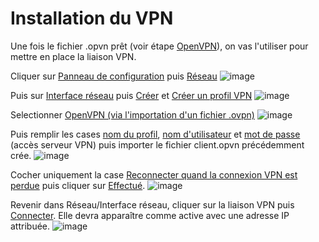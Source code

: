 # Installation du VPN

Une fois le fichier .opvn prêt (voir étape [OpenVPN](https://github.com/Grievous400/Projet-M1-TRI/blob/main/chirpstack/vpn.md)), on vas l'utiliser pour mettre en place la liaison VPN.

Cliquer sur <ins>Panneau de configuration</ins> puis <ins>Réseau</ins>
![image](https://github.com/user-attachments/assets/a2658724-6ae7-4705-9342-58edab480665)

Puis sur <ins>Interface réseau</ins> puis <ins>Créer</ins> et <ins>Créer un profil VPN</ins>
![image](https://github.com/user-attachments/assets/92ecae87-bc4e-49a1-8818-57530a9f035c)

Selectionner <ins>OpenVPN (via l'importation d'un fichier .ovpn)</ins>
![image](https://github.com/user-attachments/assets/ea88249f-37a8-4275-b857-f8cd9f12a0b9)

Puis remplir les cases <ins>nom du profil</ins>, <ins>nom d'utilisateur</ins> et <ins>mot de passe</ins> (accès serveur VPN) puis importer le fichier client.opvn précédemment crée.
![image](https://github.com/user-attachments/assets/3c342d1c-1c3d-458f-a691-ae414ff3c77e)

Cocher uniquement la case <ins>Reconnecter quand la connexion VPN est perdue</ins> puis cliquer sur <ins>Effectué</ins>.
![image](https://github.com/user-attachments/assets/863f1d5a-e930-44d5-8d9f-54f4acfbb41d)

Revenir dans Réseau/Interface réseau, cliquer sur la liaison VPN puis <ins>Connecter</ins>.
Elle devra apparaître comme active avec une adresse IP attribuée.
![image](https://github.com/user-attachments/assets/4f7e0337-420e-48b4-82f7-db957f4eee92)
